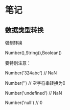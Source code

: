 # 笔记

## 数据类型转换

强制转换

Number(),String(),Boolean()

要特别注意：

Number('324abc') // NaN

Number('') // 空字符串转换为0

Number('undefined') // NaN

Number('null') // 0

